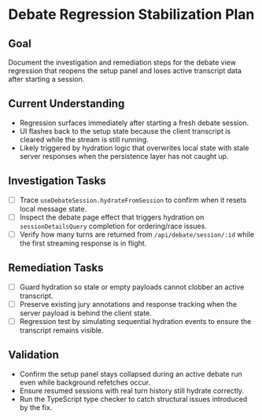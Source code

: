 # Debate Regression Stabilization Plan

## Goal
Document the investigation and remediation steps for the debate view regression that reopens the setup panel and loses active transcript data after starting a session.

## Current Understanding
- Regression surfaces immediately after starting a fresh debate session.
- UI flashes back to the setup state because the client transcript is cleared while the stream is still running.
- Likely triggered by hydration logic that overwrites local state with stale server responses when the persistence layer has not caught up.

## Investigation Tasks
- [ ] Trace `useDebateSession.hydrateFromSession` to confirm when it resets local message state.
- [ ] Inspect the debate page effect that triggers hydration on `sessionDetailsQuery` completion for ordering/race issues.
- [ ] Verify how many turns are returned from `/api/debate/session/:id` while the first streaming response is in flight.

## Remediation Tasks
- [ ] Guard hydration so stale or empty payloads cannot clobber an active transcript.
- [ ] Preserve existing jury annotations and response tracking when the server payload is behind the client state.
- [ ] Regression test by simulating sequential hydration events to ensure the transcript remains visible.

## Validation
- Confirm the setup panel stays collapsed during an active debate run even while background refetches occur.
- Ensure resumed sessions with real turn history still hydrate correctly.
- Run the TypeScript type checker to catch structural issues introduced by the fix.
